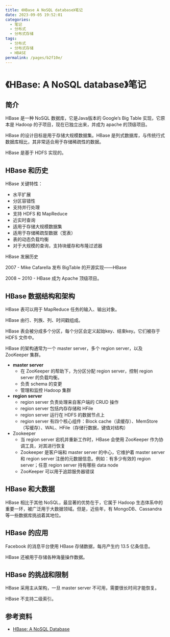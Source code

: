 ```yaml
---
title: 《HBase A NoSQL database》笔记
date: 2023-09-05 19:52:01
categories:
  - 笔记
  - 分布式
  - 分布式存储
tags:
  - 分布式
  - 分布式存储
  - HBASE
permalink: /pages/b2f10e/
---
```


# 《HBase: A NoSQL database》笔记

## 简介

HBase 是一种 NoSQL 数据库，它是Java版本的 Google’s Big Table 实现，它原本是 Hadoop 的子项目，现在已独立出来，并成为 apache 的顶级项目。

HBase 的设计目标是用于存储大规模数据集。HBase 是列式数据库，与传统行式数据库相比，其非常适合用于存储稀疏性的数据。

HBase 是基于 HDFS 实现的。

## HBase 和历史

HBase 关键特性：

- 水平扩展
- 分区容错性
- 支持并行处理
- 支持 HDFS 和 MapReduce
- 近实时查询
- 适用于存储大规模数据集
- 适用于存储稀疏型数据（宽表）
- 表的动态负载均衡
- 对于大规模的查询，支持块缓存和布隆过滤器

HBase 发展历史

2007 - Mike Cafarella 发布 BigTable 的开源实现——HBase

2008 ~ 2010 - HBase 成为 Apache 顶级项目。

## HBase 数据结构和架构

HBase 表可以用于 MapReduce 任务的输入、输出对象。

HBase 由行、列族、列、时间戳组成。

HBase 表会被分成多个分区，每个分区会定义起始key、结束key。它们被存于 HDFS 文件中。

HBase 的架构通常为一个 master server，多个 region server，以及 ZooKeeper 集群。

- **master server**
  - 在 ZooKeeper 的帮助下，为分区分配 region server，控制 region server 的负载均衡。
  - 负责 schema 的变更
  - 管理和监控 Hadoop 集群
- **region server**
  - region server 负责处理来自客户端的 CRUD 操作
  - region server 包括内存存储和 HFile
  - region server 运行在 HDFS 的数据节点上
  - region server 有四个核心组件：Block cache（读缓存）、MemStore（写缓存）、WAL、HFile（存储行数据，键值对结构）
- Zookeeper
  - 当 region server 宕机并重新工作时，HBase 会使用 ZooKeeper 作为协调工具，对其进行恢复
  - Zookeeper 是客户端和 master server 的中心，它维护着 master server 和 region server 注册的元数据信息。例如：有多少有效的 region server；任意 region server 持有哪些 data node
  - ZooKeeper 可以用于追踪服务器错误

## HBase 和大数据

HBase 相比于其他 NoSQL，最显著的优势在于，它属于 Hadoop 生态体系中的重要一环，被广泛用于大数据领域。但是，近些年，有 MongoDB、Cassandra 等一些数据库挑战着其地位。

## HBase 的应用

Facebook 的消息平台使用 HBase 存储数据，每月产生约 13.5 亿条信息。

HBase 还被用于存储各种海量操作数据。

## HBase 的挑战和限制

HBase 采用主从架构，一旦 master server 不可用，需要很长时间才能恢复。

HBase 不支持二级索引。

## 参考资料

- [HBase: A NoSQL Database](https://www.researchgate.net/publication/317399857_HBase_A_NoSQL_Database)